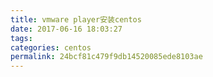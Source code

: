 ```yaml
---
title: vmware player安装centos
date: 2017-06-16 18:03:27
tags: 
categories: centos
permalink: 24bcf81c479f9db14520085ede8103ae
---
```

